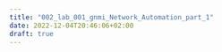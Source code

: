 ```yaml
---
title: "002_lab_001_gnmi_Network_Automation_part_1"
date: 2022-12-04T20:46:06+02:00
draft: true
---
```


